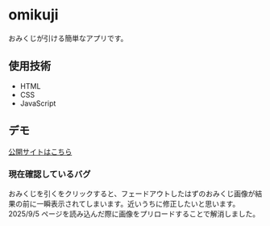 # omikuji
おみくじが引ける簡単なアプリです。

## 使用技術
- HTML
- CSS
- JavaScript

## デモ
[公開サイトはこちら](https://chisato-kikuno.github.io/omikuji/)

### 現在確認しているバグ
おみくじを引くをクリックすると、フェードアウトしたはずのおみくじ画像が結果の前に一瞬表示されてしまいます。近いうちに修正したいと思います。  
2025/9/5 ページを読み込んだ際に画像をプリロードすることで解消しました。
